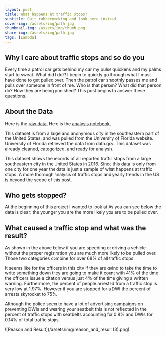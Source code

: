 ```yaml
---
layout: post
title: What happens at traffic stops?
subtitle: Quit rubbernecking and look here instead
cover-img: /assets/img/path.jpg
thumbnail-img: /assets/img/thumb.png
share-img: /assets/img/path.jpg
tags: [Lambda]
---
```

## Why I care about traffic stops and so do you
Every time a patrol car gets behind my car my pulse quickens and my palms start to sweat. What did I do?! I begin to quickly go through what I must have done to get pulled over. Then the patrol car smoothly passes me and pulls over someone in front of me. Who is that person? What did that person do? How they are being punished? This post begins to answer these questions.
## About the Data
Here is the [raw data.](http://users.stat.ufl.edu/~winner/data/trafficstop.csv)
Here is the [analysis notebook.](https://colab.research.google.com/drive/1mkk8PlMwRqNhetWWzT5IobfXga0dMDQ_#scrollTo=FAQhY9vHU9Mz)

This dataset is from a large and anonymous city in the southeastern part of the United States, and was pulled from the University of Florida website. University of Florida retrieved the data from data.gov. This dataset was already cleaned, categorized, and ready for analysis. 

This dataset shows the records of all reported traffic stops from a large southeastern city in the United States in 2016. Since this data is only from one city for one year the data is just a sample of what happens at traffic stops. A more thorough analysis of traffic stops and yearly trends in the US is beyond the scope of this post.
## Who gets stopped?
At the beginning of this project I wanted to look at 
As you can see below the data is clear: the younger you are the more likely you are to be pulled over.

## What caused a traffic stop and what was the result?
As shown in the above below if you are speeding or driving a vehicle without the proper registration you are much more likely to be pulled over. Those two categories combine for over 68% of all traffic stops. 

It seems like for the officers in this city if they are going to take the time to write something down they are going to make it count with 41% of the time the officers issue a citation versus just 4% of the time giving a written warning. Furthermore, the percent of people arrested from a traffic stop is very low at 1.97%. However if you are stopped for a DWI the percent of arrests skyrocket to 75%. 

Although the police seem to have a lot of advertising campaigns on preventing DWIs and wearing your seatbelt this is not reflected in the percent of traffic stops with seatbelts accounting for 0.8% and DWIs for 0.14% of total traffic stops.

![Reason and Result](/assets/img/reason_and_result (3).png)
